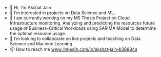 - 👋 Hi, I’m Akshat Jain
- 👀 I’m interested in projects on Data Science and ML.
- 🌱 I am currently working on my MS Thesis Project on Cloud Infrastructure monitoring. Analyzing and predicting the resources future usage of Business-Critical Workloads using SARIMA Model to determine the optimal resource usage.
- 💞️ I’m looking to collaborate on live projects and teaching on Data Science and Machine Learning.
- 📫 How to reach me www.linkedin.com/in/akshat-jain-b39884a 

<!---
Akshat-MS/Akshat-MS is a ✨ special ✨ repository because its `README.md` (this file) appears on your GitHub profile.
You can click the Preview link to take a look at your changes.
--->
